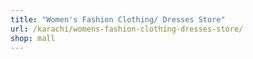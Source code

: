 ```yaml
---
title: "Women's Fashion Clothing/ Dresses Store"
url: /karachi/womens-fashion-clothing-dresses-store/
shop: mall
---
```

